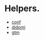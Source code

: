# Helpers.

- [conf](./configuration/readme.md)
- [didomi](./didomi/readme.md)
- [gtm](./gtm/readme.md)